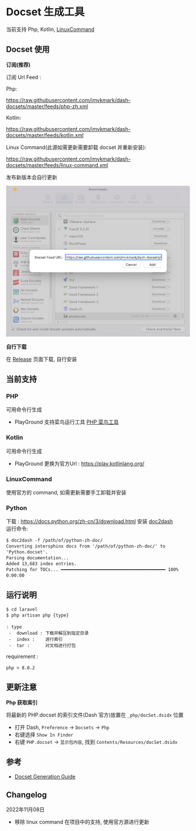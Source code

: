 # Docset 生成工具

当前支持 Php, Kotlin, [LinuxCommand](https://github.com/jaywcjlove/linux-command)

## Docset 使用

**订阅(推荐)**

订阅 Url Feed :

Php:

https://raw.githubusercontent.com/imvkmark/dash-docsets/master/feeds/php-zh.xml

Kotlin:

https://raw.githubusercontent.com/imvkmark/dash-docsets/master/feeds/kotlin.xml

Linux Command(此源如需更新需要卸载 docset 并重新安装):

https://raw.githubusercontent.com/imvkmark/dash-docsets/master/feeds/linux-command.xml

发布新版本会自行更新

![](./_php/feed.png)

**自行下载**

在 [Release](https://github.com/imvkmark/dash-docsets/releases) 页面下载, 自行安装

## 当前支持

### PHP

可用命令行生成

- PlayGround 支持菜鸟运行工具 [PHP 菜鸟工具](https://c.runoob.com/compile/1/)

### Kotlin

可用命令行生成

- PlayGround 更换为官方Url : https://play.kotlinlang.org/

### LinuxCommand

使用官方的 command, 如需更新需要手工卸载并安装

### Python

下载 : https://docs.python.org/zh-cn/3/download.html
安装 [doc2dash](https://pypi.org/project/doc2dash/)  
运行命令: 
```
$ doc2dash -f /path/of/python-zh-doc/
Converting intersphinx docs from '/path/of/python-zh-doc/' to 'Python.docset'.
Parsing documentation...
Added 13,683 index entries.
Patching for TOCs... ━━━━━━━━━━━━━━━━━━━━━━━━━━━━━━━━━━━━━━━━ 100% 0:00:00
```

## 运行说明

```
$ cd laravel
$ php artisan php {type}

: type
 -  download : 下载并解压到指定目录
 -  index :    进行索引
 -  tar :      对文档进行打包
```

requirement :

```
php > 8.0.2
```

## 更新注意

**Php 获取索引**

将最新的 PHP.docset 的索引文件(Dash 官方)放置在 `_php/docSet.dsidx` 位置

- 打开 Dash, `Preference` -> `Docsets` -> `Php`
- 右键选择 `Show In Finder`
- 右键 `PHP.docset` -> `显示包内容`, 找到 `Contents/Resources/docSet.dsidx`

## 参考

- [Docset Generation Guide](https://kapeli.com/docsets)

## Changelog

2022年11月08日

- 移除 linux command 在项目中的支持, 使用官方源进行更新

